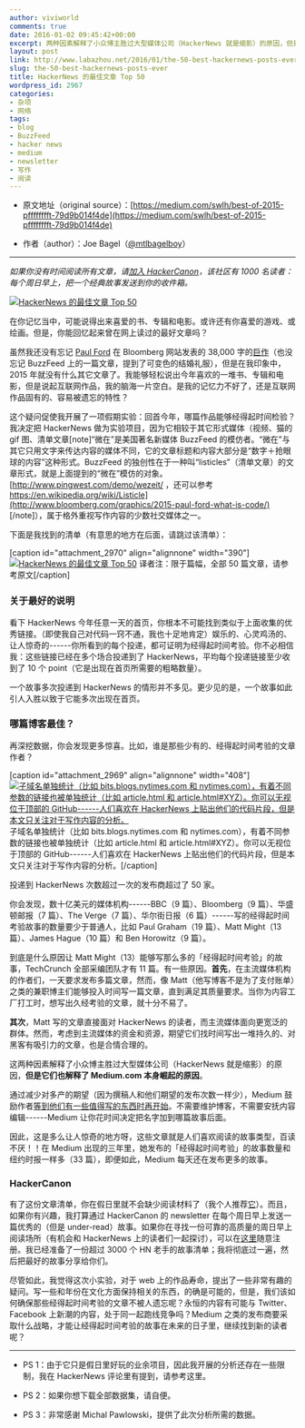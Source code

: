 ```yaml
---
author: viviworld
comments: true
date: 2016-01-02 09:45:42+00:00
excerpt: 两种因素解释了小众博主胜过大型媒体公司（HackerNews 就是缩影）的原因，但是它们也解释了 Medium.com 本身崛起的原因
layout: post
link: http://www.labazhou.net/2016/01/the-50-best-hackernews-posts-ever/
slug: the-50-best-hackernews-posts-ever
title: HackerNews 的最佳文章 Top 50
wordpress_id: 2967
categories:
- 杂项
- 网络
tags:
- blog
- BuzzFeed
- hacker news
- medium
- newsletter
- 写作
- 阅读
---
```



	
  * 原文地址（original source）：[https://medium.com/swlh/best-of-2015-pfffffffft-79d9b014f4de](https://medium.com/swlh/best-of-2015-pfffffffft-79d9b014f4de)

	
  * 作者（author）：Joe Bagel（[@mtlbagelboy](https://twitter.com/mtlbagelboy)）





* * *



_如果你没有时间阅读所有文章，请[加入 HackerCanon](http://eepurl.com/bLcf3L)，该社区有 1000 名读者：每个周日早上，把一个经典故事发送到你的收件箱。_

[![HackerNews 的最佳文章 Top 50](http://www.labazhou.net/wp-content/uploads/2016/01/1-Odj6BW8rfq-gExKp_rJrdA-600x245.png)](http://www.labazhou.net/wp-content/uploads/2016/01/1-Odj6BW8rfq-gExKp_rJrdA.png)

在你记忆当中，可能说得出来喜爱的书、专辑和电影。或许还有你喜爱的游戏、或绘画。但是，你能回忆起来曾在网上读过的最好文章吗？

虽然我还没有忘记 [Paul Ford](https://medium.com/u/168dab556633) 在 Bloomberg 网站发表的 38,000 字的[巨作](http://www.bloomberg.com/graphics/2015-paul-ford-what-is-code/)（也没忘记 BuzzFeed 上的一篇文章，提到了可变色的结婚礼服），但是在我印象中，2015 年就没有什么其它文章了。我能够轻松说出今年喜欢的一堆书、专辑和电影，但是说起互联网作品，我的脑海一片空白。是我的记忆力不好了，还是互联网作品固有的、容易被遗忘的特性？

这个疑问促使我开展了一项假期实验：回首今年，哪篇作品能够经得起时间检验？我决定把 HackerNews 做为实验项目，因为它相较于其它形式媒体（视频、猫的 gif 图、清单文章[note]“微在”是美国著名新媒体 BuzzFeed 的模仿者。“微在”与其它只用文字来传达内容的媒体不同，它的文章标题和内容大部分是“数字＋抢眼球的内容”这种形式。BuzzFeed 的独创性在于一种叫“listicles”（清单文章）的文章形式，就是上面提到的“微在”模仿的对象。[http://www.pingwest.com/demo/wezeit/ ，还可以参考 https://en.wikipedia.org/wiki/Listicle](http://www.bloomberg.com/graphics/2015-paul-ford-what-is-code/) [/note]），属于格外重视写作内容的少数社交媒体之一。

下面是我找到的清单（有意思的地方在后面，请跳过该清单）：

[caption id="attachment_2970" align="alignnone" width="390"][![HackerNews 的最佳文章 Top 50](http://www.labazhou.net/wp-content/uploads/2016/01/Snip20160102_1-390x600.png)](http://www.labazhou.net/wp-content/uploads/2016/01/Snip20160102_1.png) 译者注：限于篇幅，全部 50 篇文章，请参考原文[/caption]


### 关于最好的说明


看下 HackerNews 今年任意一天的首页，你根本不可能找到类似于上面收集的优秀链接。（即使我自己对代码一窍不通，我也十足地肯定）娱乐的、心灵鸡汤的、让人惊奇的------你所看到的每个投递，都可证明为经得起时间考验。你不必相信我：这些链接已经在多个场合投递到了 HackerNews，平均每个投递链接至少收到了 10 个 point（它是出现在首页所需要的粗略数量）。

一个故事多次投递到 HackerNews 的情形并不多见。更少见的是，一个故事如此引人入胜以致于它能多次出现在首页。


### 哪篇博客最佳？


再深挖数据，你会发现更多惊喜。比如，谁是那些少有的、经得起时间考验的文章作者？

[caption id="attachment_2969" align="alignnone" width="408"][![子域名单独统计（比如 bits.blogs.nytimes.com 和 nytimes.com），有着不同参数的链接也被单独统计（比如 article.html 和 article.html#XYZ）。你可以无视位于顶部的 GitHub------人们喜欢在 HackerNews 上贴出他们的代码片段，但是本文只关注对于写作内容的分析。](http://www.labazhou.net/wp-content/uploads/2016/01/1-V1yT1qdW1OY-nthufnzPYQ-408x600.png)](http://www.labazhou.net/wp-content/uploads/2016/01/1-V1yT1qdW1OY-nthufnzPYQ.png) 子域名单独统计（比如 bits.blogs.nytimes.com 和 nytimes.com），有着不同参数的链接也被单独统计（比如 article.html 和 article.html#XYZ）。你可以无视位于顶部的 GitHub------人们喜欢在 HackerNews 上贴出他们的代码片段，但是本文只关注对于写作内容的分析。[/caption]

投递到 HackerNews 次数超过一次的发布商超过了 50 家。

你会发现，数十亿美元的媒体机构------BBC（9 篇）、Bloomberg（9 篇）、华盛顿邮报（7 篇）、The Verge（7 篇）、华尔街日报（6 篇）------写的经得起时间考验故事的数量要少于普通人，比如 Paul Graham（19 篇）、Matt Might（13 篇）、James Hague（10 篇）和 Ben Horowitz（9 篇）。

到底是什么原因让 Matt Might（13）能够写那么多的「经得起时间考验」的故事，TechCrunch 全部采编团队才有 11 篇。有一些原因。**首先**，在主流媒体机构的作者们，一天要求发布多篇文章，然而，像 Matt（他写博客不是为了支付账单）之类的兼职博主们能够投入时间写一篇文章，直到满足其质量要求。当你为内容工厂打工时，想写出久经考验的文章，就十分不易了。

**其次**，Matt 写的文章直接面对 HackerNews 的读者，而主流媒体面向更宽泛的群体。然而，考虑到主流媒体的资金和资源，期望它们找时间写出一堆持久的、对黑客有吸引力的文章，也是合情合理的。

这两种因素解释了小众博主胜过大型媒体公司（HackerNews 就是缩影）的原因，**但是它们也解释了 Medium.com 本身崛起的原因**。

通过减少对多产的期望（因为撰稿人和他们期望的发布次数一样少），Medium 鼓励作者[等到他们有一些值得写的东西时再开始](http://www.labazhou.net/2014/08/making-your-writing-work-harder-for-you/)。不需要维护博客，不需要安抚内容编辑------Medium 让你花时间决定把名字加到哪篇故事后面。

因此，这是多么让人惊奇的地方呀，这些文章就是人们喜欢阅读的故事类型，百读不厌！！在 Medium 出现的三年里，她发布的「经得起时间考验」的故事数量和纽约时报一样多（33 篇），即便如此，Medium 每天还在发布更多的故事。


### HackerCanon


有了这份文章清单，你在假日里就不会缺少阅读材料了（我个人推荐[它](http://www.pacifict.com/Story/)）。而且，如果你有兴趣，我打算通过 HackerCanon 的 newsletter 在每个周日早上发送一篇优秀的（但是 under-read）故事。如果你在寻找一份可靠的高质量的周日早上阅读场所（有机会和 HackerNews 上的读者们一起探讨），可以在[这里](http://eepurl.com/bLcf3L)随意注册。我已经准备了一份超过 3000 个 HN 老手的故事清单；我将彻底过一遍，然后把最好的故事分享给你们。

尽管如此，我觉得这次小实验，对于 web 上的作品寿命，提出了一些非常有趣的疑问。写一些和年份在文化方面保持相关的东西，的确是可能的，但是，我们该如何确保那些经得起时间考验的文章不被人遗忘呢？永恒的内容有可能与 Twitter、Facebook 上新潮的内容，处于同一起跑线竞争吗？Medium 之类的发布商要采取什么战略，才能让经得起时间考验的故事在未来的日子里，继续找到新的读者呢？



* * *






	
  * PS 1：由于它只是假日里好玩的业余项目，因此我开展的分析还存在一些限制，我在 HackerNews 评论里有提到，请参考这里。

	
  * PS 2：如果你想下载全部数据集，请自便。

	
  * PS 3：非常感谢 Michal Pawlowski，提供了此次分析所需的数据。


